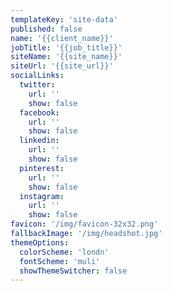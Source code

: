```yaml
---
templateKey: 'site-data'
published: false
name: '{{client_name}}'
jobTitle: '{{job_title}}'
siteName: '{{site_name}}'
siteUrl: '{{site_url}}'
socialLinks:
  twitter:
    url: ''
    show: false
  facebook:
    url: ''
    show: false
  linkedin:
    url: ''
    show: false
  pinterest:
    url: ''
    show: false
  instagram:
    url: ''
    show: false
favicon: '/img/favicon-32x32.png'
fallbackImage: '/img/headshot.jpg'
themeOptions:
  colorScheme: 'londn'
  fontScheme: 'muli'
  showThemeSwitcher: false
---
```

